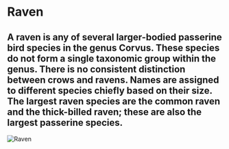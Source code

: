# Raven



A raven is any of several larger-bodied passerine bird species in the genus Corvus.
These species do not form a single taxonomic group within the genus.
There is no consistent distinction between crows and ravens.
Names are assigned to different species chiefly based on their size.
The largest raven species are the common raven and the thick-billed raven; these are also the largest passerine species.
---
![Raven](https://m-hajjar.github.io/hosted-assets/Ravenx.jpg)
